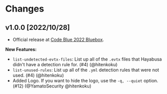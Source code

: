 # Changes

## v1.0.0 [2022/10/28]

- Official release at [Code Blue 2022 Bluebox](https://codeblue.jp/2022/en/talks/?content=talks_24).

**New Features:**

- `list-undetected-evtx-files`: List up all of the `.evtx` files that Hayabusa didn't have a detection rule for. (#4) (@hitenkoku)
- `list-unused-rules`: List up all of the `.yml` detection rules that were not used. (#4) (@hitenkoku)
- Added Logo. If you want to hide the logo, use the `-q, --quiet` option. (#12) (@YamatoSecurity @hitenkoku)
